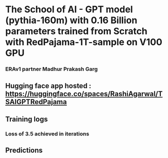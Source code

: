 # The School of AI - GPT model (pythia-160m) with 0.16 Billion parameters trained from Scratch with RedPajama-1T-sample on V100 GPU

### ERAv1 partner Madhur Prakash Garg

## Hugging face app hosted : https://huggingface.co/spaces/RashiAgarwal/TSAIGPTRedPajama

## Training logs
### Loss of 3.5 achieved in   iterations



## Predictions



